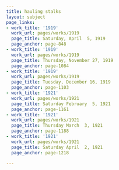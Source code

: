 ```yaml
---
title: hauling stalks
layout: subject
page_links:
- work_title: '1919'
  work_url: pages/works/1919
  page_title: Saturday, April  5, 1919
  page_anchor: page-848
- work_title: '1919'
  work_url: pages/works/1919
  page_title: Thursday, November 27, 1919
  page_anchor: page-1084
- work_title: '1919'
  work_url: pages/works/1919
  page_title: Tuesday, December 16, 1919
  page_anchor: page-1103
- work_title: '1921'
  work_url: pages/works/1921
  page_title: Saturday February  5, 1921
  page_anchor: page-1161
- work_title: '1921'
  work_url: pages/works/1921
  page_title: Thursday March  3, 1921
  page_anchor: page-1188
- work_title: '1921'
  work_url: pages/works/1921
  page_title: Saturday April  2, 1921
  page_anchor: page-1218

---
```

